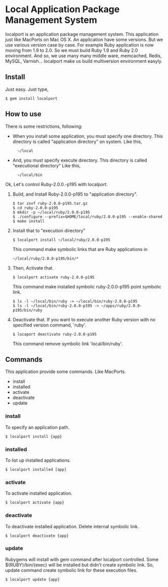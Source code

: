# Local Application Package Management System
localport is an application package management system. This application just like MacPorts on Mac
OS X.
An application have some versions. But we use various version case by case.
For example Ruby application is now moving from 1.9 to 2.0.
So we must build Ruby 1.9 and Ruby 2.0 environment.
And so, we use many many middle ware, memcached, Redis, MySQL, Varnish...
localport make us build multiversion environment easyly.

## Install
Just easy. Just type,

    $ gem install localport

## How to use
There is some restrictions, following:

* When you install some application, you must specify one directory.
  This directory is called "application directory" on system.
  Like this,

        ~/local

* And, you must specify execute directory.
  This directory is called "executional directory"
  Like this,

        ~/local/bin

Ok, Let's control Ruby-2.0.0.-p195 with localport.

1.  Build, and Install Ruby-2.0.0-p195 to "application directory".

        $ tar zxvf ruby-2.0.0-p195.tar.gz
        $ cd ruby-2.0.0-p195
        $ mkdir -p ~/local/ruby/2.0.0-p195
        $ ./configure --prefix=$HOME/local/ruby/2.0.0-p195 --enable-shared
        $ make install

2.  Install that to "execution directory"

        $ localport install ~/local/ruby/2.0.0-p195

    This command make symbolic links that are Ruby applications in

        ~/local/ruby/2.0.0-p195/bin/*

3.  Then, Activate that.

        $ localport activate ruby-2.0.0-p195

    This command make installed symbolic ruby-2.0.0-p195 point symbolic link.

        $ ls -l ~/local/bin/ruby -> ~/local/bin/ruby-2.0.0-p195
        $ ls -l ~/local/bin/ruby-2.0.0-p195 -> ~/apps/ruby/2.0.0-p195/bin/ruby

4.  Deactivate that.
    If you want to execute another Ruby version with no specified version command, 'ruby'.

        $ locaport deactivate ruby-2.0.0-p195

    This command remove symbolic link 'local/bin/ruby'.

## Commands
This application provide some commands. Like MacPorts.

- install
- installed
- activate
- deactivate
- update

### install

To specify an application path.

    $ localport install {app}

### installed

To list up installed applications.

    $ localport installed [app]

### activate

To activate installed application.

    $ localport activate {app}

### deactivate

To deactivate installed application.
Delete internal symbolic link.

    $ localport deactivate {app}

### update
Rubygems will install with gem command after localport controlled. Some ${RUBY}/bin/{exec} will be installed but didn't create symbolic link.
So, update command create symbolic link for these execution files.

    $ localport update {app}
